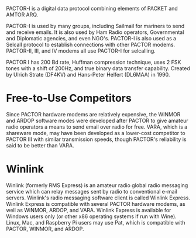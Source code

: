 PACTOR-I is a digital data protocol combining elements of PACKET and AMTOR ARQ.

PACTOR-I is used by many groups, including Sailmail for mariners to send and receive emails. It is also used by Ham Radio operators, Governmental and Diplomatic agencies, and even NGO's. PACTOR-I is also used as a Selcall protocol to establish connections with other PACTOR modems. PACTOR-II, III, and IV modems all use PACTOR-I for selcalling.

PACTOR I has 200 Bd rate, Huffman compression technique, uses 2 FSK tones with a shift of 200Hz, and true binary data transfer capability. Created by Ulrich Strate (DF4KV) and Hans-Peter Helfert (DL6MAA) in 1990.

# Free-to-Use Competitors
Since PACTOR hardware modems are relatively expensive, the WINMOR and ARDOP software modes were developed after PACTOR to give amateur radio operators a means to send email over radio for free. VARA, which is a shareware mode, may have been developed as a lower-cost competitor to PACTOR III with similar transmission speeds, though PACTOR's reliability is said to be better than VARA.

# Winlink
Winlink (formerly RMS Express) is an amateur radio global radio messaging service which can relay messages sent by radio to conventional e-mail servers. Winlink's radio messaging software client is called Winlink Express. Winlink Express is compatible with several PACTOR hardware modems, as well as WINMOR, ARDOP, and VARA. Winlink Express is available for Windows users only (or other x86 operating systems if run with Wine). Linux, Mac, and Raspberry Pi users may use Pat, which is compatible with PACTOR, WINMOR, and ARDOP.